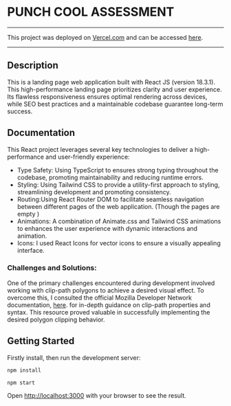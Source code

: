 # PUNCH COOL ASSESSMENT

---

This project was deployed on [Vercel.com](https://vercel.com/) and can be accessed [here](https://punch-cool-six.vercel.app/).

---

## Description

This is a landing page web application built with React JS (version 18.3.1). This high-performance landing page prioritizes clarity and user experience. Its flawless responsiveness ensures optimal rendering across devices, while SEO best practices and a maintainable codebase guarantee long-term success.

## Documentation

This React project leverages several key technologies to deliver a high-performance and user-friendly experience:

- Type Safety: Using TypeScript to ensures strong typing throughout the codebase, promoting maintainability and reducing runtime errors.
- Styling: Using Tailwind CSS to provide a utility-first approach to styling, streamlining development and promoting consistency.
- Routing:Using React Router DOM to facilitate seamless navigation between different pages of the web application. (Though the pages are empty )
- Animations: A combination of Animate.css and Tailwind CSS animations to enhances the user experience with dynamic interactions and animation.
- Icons: I used React Icons for vector icons to ensure a visually appealing interface.

### Challenges and Solutions:

One of the primary challenges encountered during development involved working with clip-path polygons to achieve a desired visual effect. To overcome this, I consulted the official Mozilla Developer Network documentation, [here](https://developer.mozilla.org/en-US/docs/Web/CSS/clip-path). for in-depth guidance on clip-path properties and syntax. This resource proved valuable in successfully implementing the desired polygon clipping behavior.

## Getting Started

Firstly install, then run the development server:

```bash
npm install

npm start
```

Open [http://localhost:3000](http://localhost:3000) with your browser to see the result.
